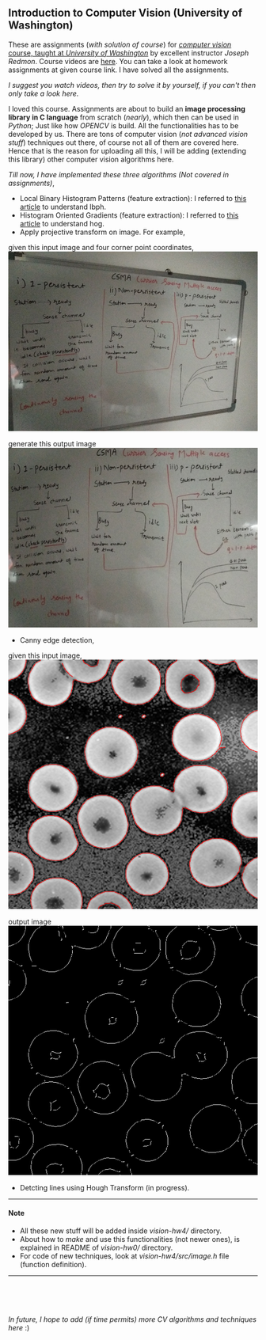 ## Introduction to Computer Vision (University of Washington)

These are assignments (*with solution of course*) for [*computer vision* course, taught at *University of Washington*](https://pjreddie.com/courses/computer-vision/) by excellent instructor *Joseph Redmon*. Course videos are [here](https://www.youtube.com/playlist?list=PLjMXczUzEYcHvw5YYSU92WrY8IwhTuq7p). You can take a look at homework assignments at given course link. I have solved all the assignments.

*I suggest you watch videos, then try to solve it by yourself, if you can't then only take a look here.*

I loved this course. Assignments are about to build an **image processing library in C language** from scratch (*nearly*), which then can be used in *Python*; Just like how *OPENCV* is build. All the functionalities has to be developed by us. There are tons of computer vision (*not advanced vision stuff*) techniques out there, of course not all of them are covered here. Hence that is the reason for uploading all this, I will be adding (extending this library) other computer vision algorithms here. 

*Till now, I have implemented these three algorithms (Not covered in assignments)*,
* Local Binary Histogram Patterns (feature extraction): I referred to [this article](https://towardsdatascience.com/face-recognition-how-lbph-works-90ec258c3d6b) to understand lbph.
* Histogram Oriented Gradients (feature extraction): I referred to [this article](https://www.learnopencv.com/histogram-of-oriented-gradients/) to understand hog.
* Apply projective transform on image. For example,

given this input image and four corner point coordinates,
![Input image](vision-hw4/data/new_board.jpg)

generate this output image
![Output image](vision-hw4/proj_resized1.jpg)

* Canny edge detection,

given this input image,
![Input image](vision-hw4/data/canny.jpg)

output image
![Output image](vision-hw4/canny.jpg)

* Detcting lines using Hough Transform (in progress).


---
#### Note
* All these new stuff will be added inside *vision-hw4/* directory.
* About how to *make* and use this functionalities (not newer ones), is explained in README of *vision-hw0/* directory.
* For code of new techniques, look at *vision-hw4/src/image.h* file (function definition).
---

<br/>
<br/>
<br/>

*In future, I hope to add (if time permits) more CV algorithms and techniques here* :)